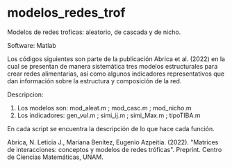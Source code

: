 # modelos_redes_trof
Modelos de redes troficas: aleatorio, de cascada y de nicho.

Software: Matlab

Los códigos siguientes son parte de la publicación Abrica et al. (2022) en la cual se presentan de manera sistemática tres modelos estructurales para crear redes alimentarias, así como algunos indicadores representativos que dan información sobre la estructura y composición de la red.

Descripcion:
1. Los modelos son: mod_aleat.m ; mod_casc.m ; mod_nicho.m
2. Los indicadores: gen_vul.m ; simi_ij.m ; simi_Max.m ; tipoTIBA.m

En cada script se encuentra la descripción de lo que hace cada función.




Abrica, N. Leticia J., Mariana Benítez, Eugenio Azpeitia. (2022). "Matrices de interacciones: conceptos y modelos de redes tróficas". Preprint. Centro de Ciencias Matemáticas, UNAM.
